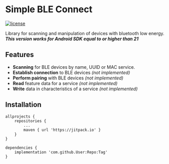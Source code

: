 # Simple BLE Connect
[![license](https://img.shields.io/github/license/mashape/apistatus.svg)](https://opensource.org/licenses/MIT)

Library for scanning and manipulation of devices with bluetooth low energy.
_**This version works for Android SDK equal to or higher than 21**_

## Features
* **Scanning** for BLE devices by name, UUID or MAC service.
* **Establish connection** to BLE devices _(not implemented)_
* **Perform pairing** with BLE devices _(not implemented)_
* **Read** feature data for a service _(not implemented)_
* **Write** data in characteristics of a service _(not implemented)_

## Installation
```
allprojects {
	repositories {
		...
		maven { url 'https://jitpack.io' }
	}
}
```

```
dependencies {
	implementation 'com.github.User:Repo:Tag'
}
```
